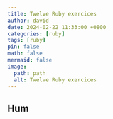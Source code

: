 ```yaml
---
title: Twelve Ruby exercices
author: david
date: 2024-02-22 11:33:00 +0800
categories: [ruby]
tags: [ruby]
pin: false
math: false
mermaid: false
image:
  path: path
  alt: Twelve Ruby exercices
---
```


## Hum